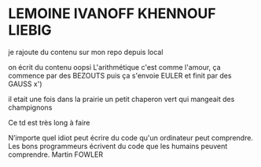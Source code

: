 # LEMOINE IVANOFF KHENNOUF LIEBIG
je 
rajoute
du contenu 
sur mon repo 
depuis  local


on 
écrit 
du 
contenu 
oopsi
L'arithmétique c'est comme l'amour, ça commence par des BEZOUTS puis ça s'envoie EULER et finit par des GAUSS x')



il etait une fois
dans la prairie
un petit chaperon vert
qui mangeait des champignons

Ce td est très long à faire



N’importe quel idiot peut écrire du code 
qu'un ordinateur peut comprendre. 
Les bons programmeurs écrivent du code 
que les humains peuvent comprendre. 
Martin FOWLER 
